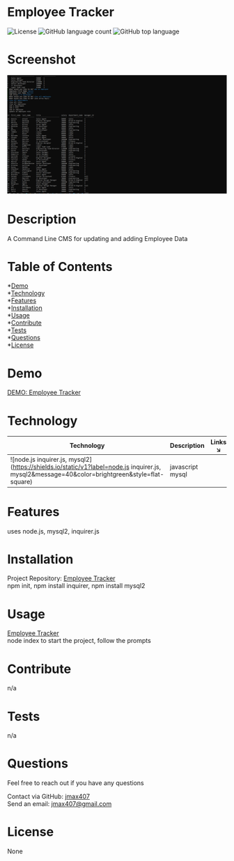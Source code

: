 
# Employee Tracker  
![License](https://img.shields.io/badge/license-None-informational) ![GitHub language count](https://img.shields.io/github/languages/count/jmax407/employee_tracker?style=flat-square) ![GitHub top language](https://img.shields.io/github/languages/top/jmax407/employee_tracker?style=flat-square)

# Screenshot
![Employee Tracker](images/screenshot.png)

# Description
A Command Line CMS for updating and adding Employee Data

# Table of Contents
*[Demo](#demo)  
*[Technology](#technology)  
*[Features](#features)  
*[Installation](#installation)  
*[Usage](#usage)  
*[Contribute](#contribute)  
*[Tests](#tests)  
*[Questions](#questions)  
*[License](#license)

# Demo
[DEMO: Employee Tracker](https://drive.google.com/file/d/1NUuoNG48AQyCn8ialSN5jevHAaWgGFrJ/preview)

# Technology 
| Technology | Description                        |Links ↘️ |
| ---------- | -----------------------------------| ------|  
| ![node.js inquirer.js, mysql2](https://shields.io/static/v1?label=node.js inquirer.js, mysql2&message=40&color=brightgreen&style=flat-square) | javascript mysql | []() |

# Features
uses node.js, mysql2, inquirer.js

# Installation  
Project Repository: [Employee Tracker](https://github.com/jmax407/employee_tracker)  
npm init, npm install inquirer, npm install mysql2 

# Usage
[Employee Tracker](https://jmax407.github.io/employee_tracker/)  
node index to start the project, follow the prompts

# Contribute 
n/a

# Tests
n/a

# Questions
Feel free to reach out if you have any questions

Contact via GitHub: [jmax407](https://github.com/jmax407)  
Send an email: [jmax407@gmail.com](mailto:jmax407@gmail.com)

# License
None
